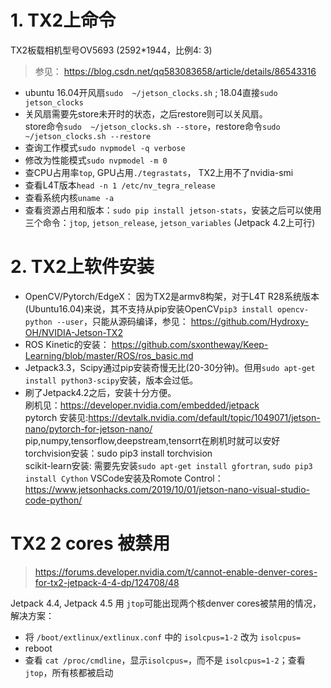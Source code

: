 # 1. TX2上命令
TX2板载相机型号OV5693 (2592*1944，比例4: 3)

> 参见： https://blog.csdn.net/qq583083658/article/details/86543316  
* ubuntu 16.04开风扇`sudo  ~/jetson_clocks.sh`	; 18.04直接`sudo jetson_clocks`  
* 关风扇需要先store未开时的状态，之后restore则可以关风扇。  
store命令`sudo  ~/jetson_clocks.sh --store`，restore命令`sudo  ~/jetson_clocks.sh --restore`	  
* 查询工作模式`sudo nvpmodel -q verbose`  
* 修改为性能模式`sudo nvpmodel -m 0`  
* 查CPU占用率`top`, GPU占用`./tegrastats`， TX2上用不了nvidia-smi
* 查看L4T版本`head -n 1 /etc/nv_tegra_release`  
* 查看系统内核`uname -a`
* 查看资源占用和版本：`sudo pip install jetson-stats`，安装之后可以使用三个命令：`jtop`, `jetson_release`, `jetson_variables` (Jetpack 4.2上可行)

# 2. TX2上软件安装
* OpenCV/Pytorch/EdgeX： 因为TX2是armv8构架，对于L4T R28系统版本(Ubuntu16.04)来说，其不支持从pip安装OpenCV`pip3 install opencv-python --user`，只能从源码编译，参见： https://github.com/Hydroxy-OH/NVIDIA-Jetson-TX2  
* ROS Kinetic的安装： https://github.com/sxontheway/Keep-Learning/blob/master/ROS/ros_basic.md  
* Jetpack3.3，Scipy通过pip安装奇慢无比(20-30分钟)。但用`sudo apt-get install python3-scipy`安装，版本会过低。
* 刷了Jetpack4.2之后，安装十分方便。  
刷机见：https://developer.nvidia.com/embedded/jetpack  
pytorch 安装见:https://devtalk.nvidia.com/default/topic/1049071/jetson-nano/pytorch-for-jetson-nano/  
pip,numpy,tensorflow,deepstream,tensorrt在刷机时就可以安好  
torchvision安装：sudo pip3 install torchvision  
scikit-learn安装: 需要先安装`sudo apt-get install gfortran`, `sudo pip3 install Cython`
VSCode安装及Romote Control：https://www.jetsonhacks.com/2019/10/01/jetson-nano-visual-studio-code-python/ 

# TX2 2 cores 被禁用
> https://forums.developer.nvidia.com/t/cannot-enable-denver-cores-for-tx2-jetpack-4-4-dp/124708/48

Jetpack 4.4, Jetpack 4.5 用 `jtop`可能出现两个核denver cores被禁用的情况，解决方案：
* 将 `/boot/extlinux/extlinux.conf` 中的 `isolcpus=1-2` 改为 `isolcpus=`
* reboot
* 查看 `cat /proc/cmdline`，显示`isolcpus=`，而不是 `isolcpus=1-2`；查看`jtop`，所有核都被启动

